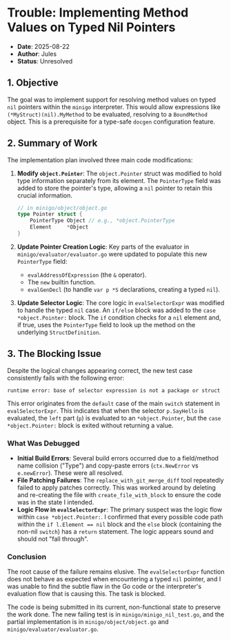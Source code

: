 # Trouble: Implementing Method Values on Typed Nil Pointers

- **Date**: 2025-08-22
- **Author**: Jules
- **Status**: Unresolved

## 1. Objective

The goal was to implement support for resolving method values on typed `nil` pointers within the `minigo` interpreter. This would allow expressions like `(*MyStruct)(nil).MyMethod` to be evaluated, resolving to a `BoundMethod` object. This is a prerequisite for a type-safe `docgen` configuration feature.

## 2. Summary of Work

The implementation plan involved three main code modifications:

1.  **Modify `object.Pointer`**: The `object.Pointer` struct was modified to hold type information separately from its element. The `PointerType` field was added to store the pointer's type, allowing a `nil` pointer to retain this crucial information.

    ```go
    // in minigo/object/object.go
    type Pointer struct {
        PointerType Object // e.g., *object.PointerType
        Element     *Object
    }
    ```

2.  **Update Pointer Creation Logic**: Key parts of the evaluator in `minigo/evaluator/evaluator.go` were updated to populate this new `PointerType` field:
    - `evalAddressOfExpression` (the `&` operator).
    - The `new` builtin function.
    - `evalGenDecl` (to handle `var p *S` declarations, creating a typed `nil`).

3.  **Update Selector Logic**: The core logic in `evalSelectorExpr` was modified to handle the typed `nil` case. An `if/else` block was added to the `case *object.Pointer:` block. The `if` condition checks for a `nil` element and, if true, uses the `PointerType` field to look up the method on the underlying `StructDefinition`.

## 3. The Blocking Issue

Despite the logical changes appearing correct, the new test case consistently fails with the following error:

```
runtime error: base of selector expression is not a package or struct
```

This error originates from the `default` case of the main `switch` statement in `evalSelectorExpr`. This indicates that when the selector `p.SayHello` is evaluated, the `left` part (`p`) is evaluated to an `*object.Pointer`, but the `case *object.Pointer:` block is exited without returning a value.

### What Was Debugged

-   **Initial Build Errors**: Several build errors occurred due to a field/method name collision ("Type") and copy-paste errors (`ctx.NewError` vs `e.newError`). These were all resolved.
-   **File Patching Failures**: The `replace_with_git_merge_diff` tool repeatedly failed to apply patches correctly. This was worked around by deleting and re-creating the file with `create_file_with_block` to ensure the code was in the state I intended.
-   **Logic Flow in `evalSelectorExpr`**: The primary suspect was the logic flow within `case *object.Pointer:`. I confirmed that every possible code path within the `if l.Element == nil` block and the `else` block (containing the non-nil `switch`) has a `return` statement. The logic appears sound and should not "fall through".

### Conclusion

The root cause of the failure remains elusive. The `evalSelectorExpr` function does not behave as expected when encountering a typed `nil` pointer, and I was unable to find the subtle flaw in the Go code or the interpreter's evaluation flow that is causing this. The task is blocked.

The code is being submitted in its current, non-functional state to preserve the work done. The new failing test is in `minigo/minigo_nil_test.go`, and the partial implementation is in `minigo/object/object.go` and `minigo/evaluator/evaluator.go`.
